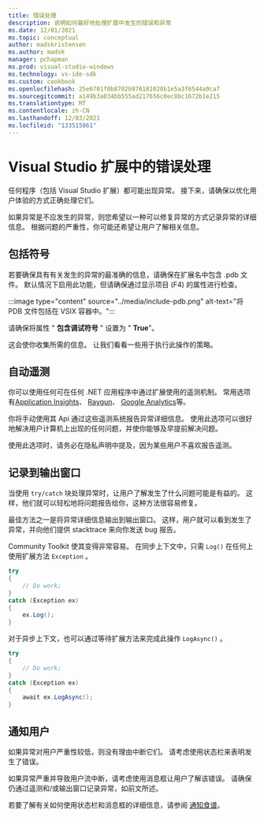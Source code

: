 ```yaml
---
title: 错误处理
description: 说明如何最好地处理扩展中发生的错误和异常
ms.date: 12/01/2021
ms.topic: conceptual
author: madskristensen
ms.author: madsk
manager: pchapman
ms.prod: visual-studio-windows
ms.technology: vs-ide-sdk
ms.custom: cookbook
ms.openlocfilehash: 25e6701f0b8702b976181020b1e5a3f6544a9ca7
ms.sourcegitcommit: a149b3a034bb555ad217656c0ec8bc1672b1e215
ms.translationtype: MT
ms.contentlocale: zh-CN
ms.lasthandoff: 12/03/2021
ms.locfileid: "133515861"
---
```

# <a name="error-handling-in-visual-studio-extensions"></a>Visual Studio 扩展中的错误处理

任何程序（包括 Visual Studio 扩展）都可能出现异常。 接下来，请确保以优化用户体验的方式正确处理它们。

如果异常是不应发生的异常，则您希望以一种可以修复异常的方式记录异常的详细信息。 根据问题的严重性，你可能还希望让用户了解相关信息。

## <a name="include-the-symbols"></a>包括符号
若要确保具有有关发生的异常的最准确的信息，请确保在扩展名中包含 .pdb 文件。 默认情况下启用此功能，但请确保通过显示项目 (F4) 的属性进行检查。

:::image type="content" source="../media/include-pdb.png" alt-text="将 PDB 文件包括在 VSIX 容器中。":::

请确保将属性 " **包含调试符号** " 设置为 " **True**"。

这会使你收集所需的信息。 让我们看看一些用于执行此操作的策略。

## <a name="automated-telemetry"></a>自动遥测
你可以使用任何可在任何 .NET 应用程序中通过扩展使用的遥测机制。 常用选项有[Application Insights](/powerapps/maker/canvas-apps/application-insights)、 [Raygun](https://raygun.com/)、 [Google Analytics](https://analytics.google.com/)等。

你将手动使用其 Api 通过这些遥测系统报告异常详细信息。 使用此选项可以很好地解决用户计算机上出现的任何问题，并使你能够及早提前解决问题。

使用此选项时，请务必在隐私声明中提及，因为某些用户不喜欢报告遥测。

## <a name="log-to-output-window"></a>记录到输出窗口
当使用 `try/catch` 块处理异常时，让用户了解发生了什么问题可能是有益的。 这样，他们就可以轻松地将问题报告给你，这种方法很容易修复。

最佳方法之一是将异常详细信息输出到输出窗口。 这样，用户就可以看到发生了异常，并向他们提供 stacktrace 来向你发送 bug 报告。

Community Toolkit 使其变得非常容易。 在同步上下文中，只需 `Log()` 在任何上使用扩展方法 `Exception` 。

```csharp
try
{
    // Do work;
}
catch (Exception ex)
{
    ex.Log();
}
```

对于异步上下文，也可以通过等待扩展方法来完成此操作 `LogAsync()` 。

```csharp
try
{
    // Do work;
}
catch (Exception ex)
{
    await ex.LogAsync();
}
```

## <a name="notify-the-user"></a>通知用户
如果异常对用户严重性较低，则没有理由中断它们。 请考虑使用状态栏来表明发生了错误。

如果异常严重并导致用户流中断，请考虑使用消息框让用户了解该错误。 请确保仍通过遥测和/或输出窗口记录异常，如前文所述。

若要了解有关如何使用状态栏和消息框的详细信息，请参阅 [通知食谱](notifications.md)。
